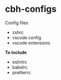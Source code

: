 # cbh-configs
Config files

- zshrc
- vscode config
- vscode extensions

**To include**
- eslintrc
- babelrc
- prettierrc
